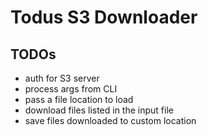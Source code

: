 # Todus S3 Downloader

## TODOs
- auth for S3 server
- process args from CLI
- pass a file location to load
- download files listed in the input file
- save files downloaded to custom location